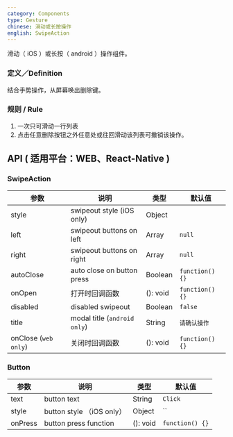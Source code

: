 ```yaml
---
category: Components
type: Gesture
chinese: 滑动或长按操作
english: SwipeAction
---
```


滑动（ iOS ）或长按（ android ）操作组件。

### 定义／Definition
结合手势操作，从屏幕唤出删除键。

### 规则 / Rule
1. 一次只可滑动一行列表
2. 点击任意删除按钮之外任意处或往回滑动该列表可撤销该操作。


## API ( 适用平台：WEB、React-Native )

### SwipeAction

| 参数             | 说明                                         | 类型     | 默认值        |
|------------------|----------------------------------------------|----------|---------------|
| style           | swipeout style (iOS only)      | Object |             |
| left       | swipeout buttons on left      | Array | `null` |
| right       | swipeout buttons on right      | Array | `null` |
| autoClose       | auto close on button press   | Boolean | `function() {}` |
| onOpen       |    打开时回调函数   | (): void | `function() {}` |
| disabled       |   disabled swipeout    | Boolean | `false` |
| title          |    modal title (`android only`)   | String | `请确认操作` |
| onClose (`web only`)   |  关闭时回调函数    | (): void | `function() {}` |

### Button

| 参数 | 说明             | 类型                    | 默认值 |
|------|------------------|-------------------------|--------|
| text       | button text     | String | `Click` |
| style       | button style （iOS only）    | Object | `` |
| onPress       | button press function     | (): void | `function() {}` |
